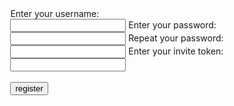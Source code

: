 <section style="display:flex;justify-content:center;align-items:center;">
  <form action="https://dmnd.sh/test-register" method="post">
    <label for="username"> Enter your username:</label><br>
    <input id="username" name="username" type="text" required pattern="^@?[a-zA-Z_\-=\.\/0-9]+(:dmnd\.sh)?$" required minlength="1" maxlength="200">
    <label for="password">Enter your password:</label><br>
    <input id="password" name="password" type="password" required minlength="8" maxlength="128">
    <label for="confirm_password">Repeat your password:</label><br>
    <input id="confirm_password" name="confirm" type="password" required>
    <label for="token">Enter your invite token:</label><br>
    <input id="token" name="token" type="text" required pattern="^([A-Z][a-z]+)+$">
    <br><br>
    <input id="register" type="submit" value="register">
  </form>
</section>
<script>
  // see https://stackoverflow.com/a/901144/3779427
  function getParameterByName(name, url) {
    if (!url) url = window.location.href;
    name = name.replace(/[\[\]]/g, "\\$&");
    var regex = new RegExp("[?&]" + name + "(=([^&#]*)|&|#|$)"),
      results = regex.exec(url);
    if (!results) return null;
    if (!results[2]) return '';
    return decodeURIComponent(results[2].replace(/\+/g, " "));
  }

  // set token input to "?token=" query parameter
  document.getElementById('token').value = getParameterByName("token");

  // html5 validators
  var username = document.getElementById("username");
  var password = document.getElementById("password");
  var confirm_password = document.getElementById("confirm_password");
  var token = document.getElementById("token");

  username.addEventListener("input", function(event) {
    if (username.validity.typeMismatch) {
      username.setCustomValidity("format: @username:dmnd.sh");
    } else {
      username.setCustomValidity("");
    }
  });

  token.addEventListener("input", function(event) {
    if (token.validity.typeMismatch) {
      token.setCustomValidity("case-sensitive, e.g: SardineImpactReport");
    } else {
      token.setCustomValidity("");
    }
  });

  password.addEventListener("input", function(event) {
    if (password.validity.typeMismatch) {
      password.setCustomValidity("atleast 8 characters long");
    } else {
      password.setCustomValidity("");
    }
  });

  function validatePassword() {
    if (password.value != confirm_password.value) {
      confirm_password.setCustomValidity("passwords don't match");
    } else {
      confirm_password.setCustomValidity("");
    }
  }

  password.onchange = validatePassword;
  confirm_password.onkeyup = validatePassword;

  /*
  instead of just a simple form http post, we can also use
  make use of some javascript magic to get a more visually pleasing
  feedback.
  since we just overwrite the submit button we don't hinder any functionality
  for users without javascript
  */

  function createCORSRequest(method, url) {

    var xhr = new XMLHttpRequest();
    if ("withCredentials" in xhr) {

      // Check if the XMLHttpRequest object has a "withCredentials" property.
      // "withCredentials" only exists on XMLHTTPRequest2 objects.
      xhr.open(method, url, true);

    } else if (typeof XDomainRequest != "undefined") {

      // Otherwise, check if XDomainRequest.
      // XDomainRequest only exists in IE, and is IE's way of making CORS requests.
      xhr = new XDomainRequest();
      xhr.open(method, url);

    } else {

      // Otherwise, CORS is not supported by the browser.
      xhr = null;

    }
    return xhr;
  }

  function sendData(formData) {
    var XHR = createCORSRequest('POST', https://dmnd.sh/test-register);
    if (!XHR) {
      throw new Error('CORS not supported');
    }

    XHR.addEventListener('load', function(event) {
      alert('Yeah! Data sent and response loaded.');
    });
    XHR.addEventListener('error', function(event) {
      alert('Oops! Something goes wrong.');
    });
    XHR.setRequestHeader('Content-Type', 'application/x-www-form-urlencoded');
    XHR.send(formData);
  }

  function getForm(id) {
    var button = document.getElementById(id);
    while (button && (button = button.parentNode) && (button.nodeName !== 'FORM')) {}

    return button;
  }

  var form = getForm('register'),
    handler = function(ev) {
      ev = ev || window.event;
      if (ev.preventDefault) { //w3c browsers
        ev.preventDefault();
      } else { //IE old
        ev.returnValue = false;
      }
      sendData(form);
    };
  if (form) {
    if (form.addEventListener) {
      form.addEventListener('submit', handler, false)
    } else if (form.attachEvent) {
      form.attachEvent('onsubmit', handler);
    }

  }
</script>
